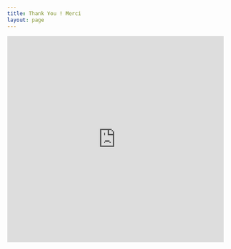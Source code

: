 ```yaml
---
title: Thank You ! Merci
layout: page
---
```


<iframe width="640px" height= "480px" src= "https://forms.office.com/Pages/ResponsePage.aspx?id=SrmXAR8ClEeMHgpKybMEpJZKLfbp3BBMuKUuDpQAfWFUM0NYMkc0WkRTSEU3VUNBREQwSjkwMkhaRS4u&embed=true" frameborder= "0" marginwidth= "0" marginheight= "0" style= "border: none; max-width:100%; max-height:100vh" allowfullscreen webkitallowfullscreen mozallowfullscreen msallowfullscreen> </iframe>
